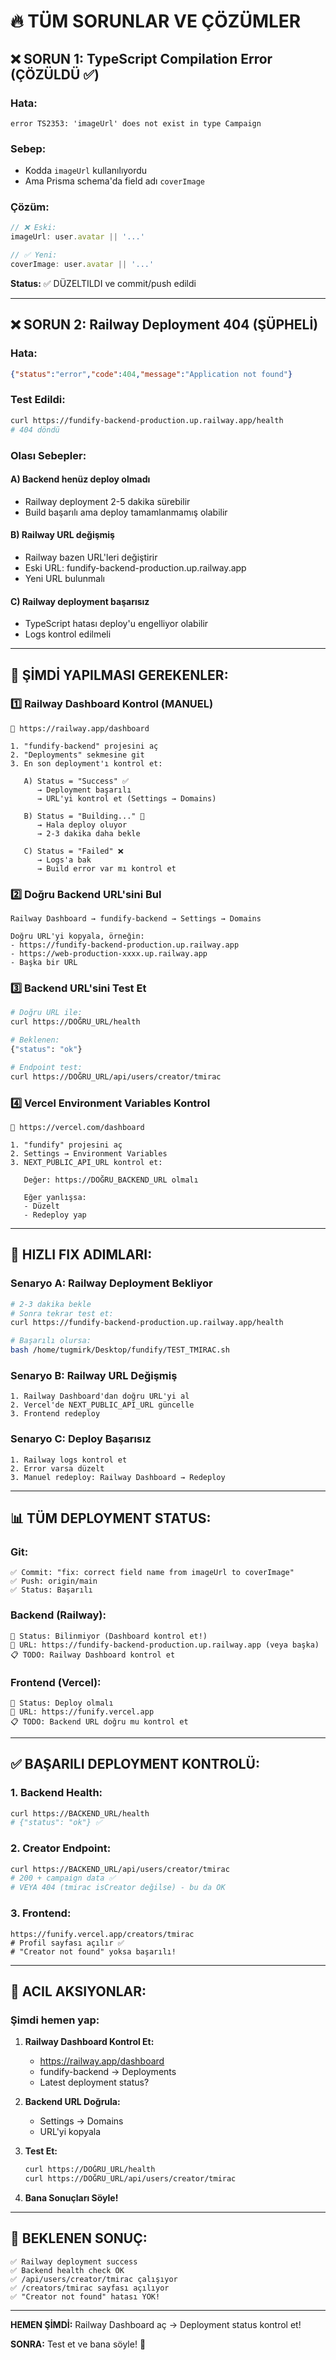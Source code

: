 # 🔥 TÜM SORUNLAR VE ÇÖZÜMLER

## ❌ SORUN 1: TypeScript Compilation Error (ÇÖZÜLDÜ ✅)

### Hata:
```
error TS2353: 'imageUrl' does not exist in type Campaign
```

### Sebep:
- Kodda `imageUrl` kullanılıyordu
- Ama Prisma schema'da field adı `coverImage`

### Çözüm:
```typescript
// ❌ Eski:
imageUrl: user.avatar || '...'

// ✅ Yeni:
coverImage: user.avatar || '...'
```

**Status:** ✅ DÜZELTILDI ve commit/push edildi

---

## ❌ SORUN 2: Railway Deployment 404 (ŞÜPHELİ)

### Hata:
```json
{"status":"error","code":404,"message":"Application not found"}
```

### Test Edildi:
```bash
curl https://fundify-backend-production.up.railway.app/health
# 404 döndü
```

### Olası Sebepler:

#### A) Backend henüz deploy olmadı
- Railway deployment 2-5 dakika sürebilir
- Build başarılı ama deploy tamamlanmamış olabilir

#### B) Railway URL değişmiş
- Railway bazen URL'leri değiştirir
- Eski URL: fundify-backend-production.up.railway.app
- Yeni URL bulunmalı

#### C) Railway deployment başarısız
- TypeScript hatası deploy'u engelliyor olabilir
- Logs kontrol edilmeli

---

## 🎯 ŞİMDİ YAPILMASI GEREKENLER:

### 1️⃣ Railway Dashboard Kontrol (MANUEL)

```
📍 https://railway.app/dashboard

1. "fundify-backend" projesini aç
2. "Deployments" sekmesine git
3. En son deployment'ı kontrol et:

   A) Status = "Success" ✅
      → Deployment başarılı
      → URL'yi kontrol et (Settings → Domains)
      
   B) Status = "Building..." 🔄
      → Hala deploy oluyor
      → 2-3 dakika daha bekle
      
   C) Status = "Failed" ❌
      → Logs'a bak
      → Build error var mı kontrol et
```

### 2️⃣ Doğru Backend URL'sini Bul

```
Railway Dashboard → fundify-backend → Settings → Domains

Doğru URL'yi kopyala, örneğin:
- https://fundify-backend-production.up.railway.app
- https://web-production-xxxx.up.railway.app
- Başka bir URL
```

### 3️⃣ Backend URL'sini Test Et

```bash
# Doğru URL ile:
curl https://DOĞRU_URL/health

# Beklenen:
{"status": "ok"}

# Endpoint test:
curl https://DOĞRU_URL/api/users/creator/tmirac
```

### 4️⃣ Vercel Environment Variables Kontrol

```
📍 https://vercel.com/dashboard

1. "fundify" projesini aç
2. Settings → Environment Variables
3. NEXT_PUBLIC_API_URL kontrol et:
   
   Değer: https://DOĞRU_BACKEND_URL olmalı
   
   Eğer yanlışsa:
   - Düzelt
   - Redeploy yap
```

---

## 🔧 HIZLI FIX ADIMLARI:

### Senaryo A: Railway Deployment Bekliyor

```bash
# 2-3 dakika bekle
# Sonra tekrar test et:
curl https://fundify-backend-production.up.railway.app/health

# Başarılı olursa:
bash /home/tugmirk/Desktop/fundify/TEST_TMIRAC.sh
```

### Senaryo B: Railway URL Değişmiş

```
1. Railway Dashboard'dan doğru URL'yi al
2. Vercel'de NEXT_PUBLIC_API_URL güncelle
3. Frontend redeploy
```

### Senaryo C: Deploy Başarısız

```
1. Railway logs kontrol et
2. Error varsa düzelt
3. Manuel redeploy: Railway Dashboard → Redeploy
```

---

## 📊 TÜM DEPLOYMENT STATUS:

### Git:
```
✅ Commit: "fix: correct field name from imageUrl to coverImage"
✅ Push: origin/main
✅ Status: Başarılı
```

### Backend (Railway):
```
🔄 Status: Bilinmiyor (Dashboard kontrol et!)
🔗 URL: https://fundify-backend-production.up.railway.app (veya başka)
📋 TODO: Railway Dashboard kontrol et
```

### Frontend (Vercel):
```
🔄 Status: Deploy olmalı
🔗 URL: https://funify.vercel.app
📋 TODO: Backend URL doğru mu kontrol et
```

---

## ✅ BAŞARILI DEPLOYMENT KONTROLÜ:

### 1. Backend Health:
```bash
curl https://BACKEND_URL/health
# {"status": "ok"} ✅
```

### 2. Creator Endpoint:
```bash
curl https://BACKEND_URL/api/users/creator/tmirac
# 200 + campaign data ✅
# VEYA 404 (tmirac isCreator değilse) - bu da OK
```

### 3. Frontend:
```
https://funify.vercel.app/creators/tmirac
# Profil sayfası açılır ✅
# "Creator not found" yoksa başarılı!
```

---

## 🚨 ACIL AKSIYONLAR:

### Şimdi hemen yap:

1. **Railway Dashboard Kontrol Et:**
   - https://railway.app/dashboard
   - fundify-backend → Deployments
   - Latest deployment status?

2. **Backend URL Doğrula:**
   - Settings → Domains
   - URL'yi kopyala

3. **Test Et:**
   ```bash
   curl https://DOĞRU_URL/health
   curl https://DOĞRU_URL/api/users/creator/tmirac
   ```

4. **Bana Sonuçları Söyle!**

---

## 🎯 BEKLENEN SONUÇ:

```
✅ Railway deployment success
✅ Backend health check OK
✅ /api/users/creator/tmirac çalışıyor
✅ /creators/tmirac sayfası açılıyor
✅ "Creator not found" hatası YOK!
```

---

**HEMEN ŞİMDİ:** Railway Dashboard aç → Deployment status kontrol et!

**SONRA:** Test et ve bana söyle! 🚀

